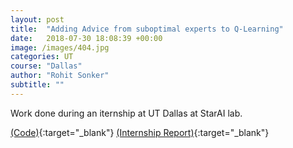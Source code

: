 ```yaml
---
layout: post
title:  "Adding Advice from suboptimal experts to Q-Learning"
date:   2018-07-30 18:08:39 +00:00
image: /images/404.jpg
categories: UT
course: "Dallas"
author: "Rohit Sonker"
subtitle: ""
---
```

Work done during an iternship at UT Dallas at StarAI lab.

[(Code)](https://github.com/rohits5496/AdvicePacman){:target="_blank"}
[(Internship Report)](/pdfs/UTD_Internship_report-2.pdf){:target="_blank"}

